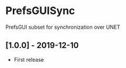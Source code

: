 # PrefsGUISync
PrefsGUI subset for synchronization over UNET

## [1.0.0] - 2019-12-10
- First release